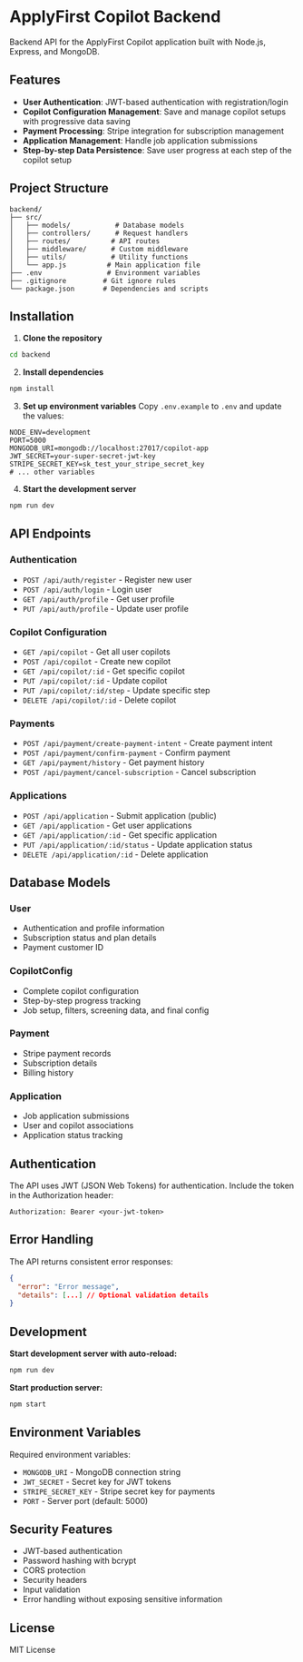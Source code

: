 # ApplyFirst Copilot Backend

Backend API for the ApplyFirst Copilot application built with Node.js, Express, and MongoDB.

## Features

- **User Authentication**: JWT-based authentication with registration/login
- **Copilot Configuration Management**: Save and manage copilot setups with progressive data saving
- **Payment Processing**: Stripe integration for subscription management
- **Application Management**: Handle job application submissions
- **Step-by-step Data Persistence**: Save user progress at each step of the copilot setup

## Project Structure

```
backend/
├── src/
│   ├── models/           # Database models
│   ├── controllers/      # Request handlers
│   ├── routes/          # API routes
│   ├── middleware/      # Custom middleware
│   ├── utils/           # Utility functions
│   └── app.js          # Main application file
├── .env                # Environment variables
├── .gitignore         # Git ignore rules
└── package.json       # Dependencies and scripts
```

## Installation

1. **Clone the repository**
```bash
cd backend
```

2. **Install dependencies**
```bash
npm install
```

3. **Set up environment variables**
Copy `.env.example` to `.env` and update the values:
```env
NODE_ENV=development
PORT=5000
MONGODB_URI=mongodb://localhost:27017/copilot-app
JWT_SECRET=your-super-secret-jwt-key
STRIPE_SECRET_KEY=sk_test_your_stripe_secret_key
# ... other variables
```

4. **Start the development server**
```bash
npm run dev
```

## API Endpoints

### Authentication
- `POST /api/auth/register` - Register new user
- `POST /api/auth/login` - Login user
- `GET /api/auth/profile` - Get user profile
- `PUT /api/auth/profile` - Update user profile

### Copilot Configuration
- `GET /api/copilot` - Get all user copilots
- `POST /api/copilot` - Create new copilot
- `GET /api/copilot/:id` - Get specific copilot
- `PUT /api/copilot/:id` - Update copilot
- `PUT /api/copilot/:id/step` - Update specific step
- `DELETE /api/copilot/:id` - Delete copilot

### Payments
- `POST /api/payment/create-payment-intent` - Create payment intent
- `POST /api/payment/confirm-payment` - Confirm payment
- `GET /api/payment/history` - Get payment history
- `POST /api/payment/cancel-subscription` - Cancel subscription

### Applications
- `POST /api/application` - Submit application (public)
- `GET /api/application` - Get user applications
- `GET /api/application/:id` - Get specific application
- `PUT /api/application/:id/status` - Update application status
- `DELETE /api/application/:id` - Delete application

## Database Models

### User
- Authentication and profile information
- Subscription status and plan details
- Payment customer ID

### CopilotConfig
- Complete copilot configuration
- Step-by-step progress tracking
- Job setup, filters, screening data, and final config

### Payment
- Stripe payment records
- Subscription details
- Billing history

### Application
- Job application submissions
- User and copilot associations
- Application status tracking

## Authentication

The API uses JWT (JSON Web Tokens) for authentication. Include the token in the Authorization header:

```
Authorization: Bearer <your-jwt-token>
```

## Error Handling

The API returns consistent error responses:

```json
{
  "error": "Error message",
  "details": [...] // Optional validation details
}
```

## Development

**Start development server with auto-reload:**
```bash
npm run dev
```

**Start production server:**
```bash
npm start
```

## Environment Variables

Required environment variables:

- `MONGODB_URI` - MongoDB connection string
- `JWT_SECRET` - Secret key for JWT tokens
- `STRIPE_SECRET_KEY` - Stripe secret key for payments
- `PORT` - Server port (default: 5000)

## Security Features

- JWT-based authentication
- Password hashing with bcrypt
- CORS protection
- Security headers
- Input validation
- Error handling without exposing sensitive information

## License

MIT License
